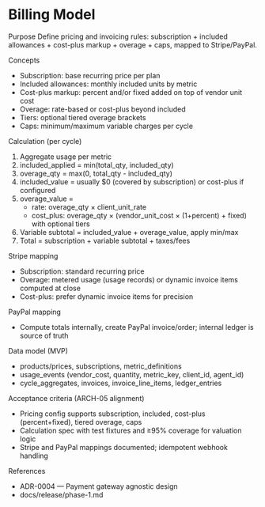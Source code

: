 # Billing Model

Purpose
Define pricing and invoicing rules: subscription + included allowances + cost-plus markup + overage + caps, mapped to Stripe/PayPal.

Concepts
- Subscription: base recurring price per plan
- Included allowances: monthly included units by metric
- Cost-plus markup: percent and/or fixed added on top of vendor unit cost
- Overage: rate-based or cost-plus beyond included
- Tiers: optional tiered overage brackets
- Caps: minimum/maximum variable charges per cycle

Calculation (per cycle)
1) Aggregate usage per metric
2) included_applied = min(total_qty, included_qty)
3) overage_qty = max(0, total_qty - included_qty)
4) included_value = usually $0 (covered by subscription) or cost-plus if configured
5) overage_value =
   - rate: overage_qty × client_unit_rate
   - cost_plus: overage_qty × (vendor_unit_cost × (1+percent) + fixed) with optional tiers
6) Variable subtotal = included_value + overage_value, apply min/max
7) Total = subscription + variable subtotal + taxes/fees

Stripe mapping
- Subscription: standard recurring price
- Overage: metered usage (usage records) or dynamic invoice items computed at close
- Cost-plus: prefer dynamic invoice items for precision

PayPal mapping
- Compute totals internally, create PayPal invoice/order; internal ledger is source of truth

Data model (MVP)
- products/prices, subscriptions, metric_definitions
- usage_events (vendor_cost, quantity, metric_key, client_id, agent_id)
- cycle_aggregates, invoices, invoice_line_items, ledger_entries

Acceptance criteria (ARCH-05 alignment)
- Pricing config supports subscription, included, cost-plus (percent+fixed), tiered overage, caps
- Calculation spec with test fixtures and ≥95% coverage for valuation logic
- Stripe and PayPal mappings documented; idempotent webhook handling

References
- ADR-0004 — Payment gateway agnostic design
- docs/release/phase-1.md